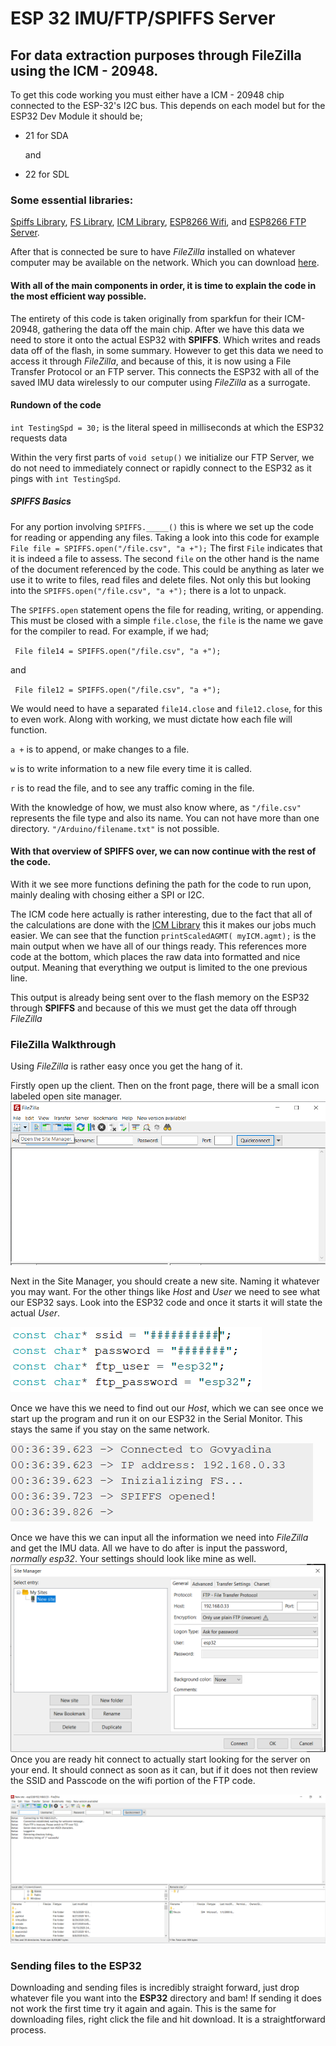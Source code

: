 # ESP 32 IMU/FTP/SPIFFS Server
## For data extraction purposes through FileZilla using the ICM - 20948.

To get this code working you must either have a ICM - 20948 chip connected to the ESP-32's I2C bus. This depends on each model but for the ESP32 Dev Module it should be; 
* 21 for SDA 

    and 

* 22 for SDL 

### Some essential libraries:
[Spiffs Library](https://github.com/pellepl/spiffs/blob/master/src/spiffs.h),
[FS Library](https://github.com/espressif/arduino-esp32/blob/master/libraries/FS/src/FS.h),
[ICM Library](https://github.com/sparkfun/SparkFun_ICM-20948_ArduinoLibrary/blob/master/src/ICM_20948.h),
[ESP8266 Wifi](https://github.com/esp8266/Arduino/blob/master/libraries/ESP8266WiFi/src/ESP8266WiFi.h), and 
[ESP8266 FTP Server](https://github.com/nailbuster/esp8266FTPServer/blob/master/ESP8266FtpServer.h).

After that is connected be sure to have *FileZilla* installed on whatever computer may be available on the network. Which you can download [here](https://filezilla-project.org/).

#### With all of the main components in order, it is time to explain the code in the most efficient way possible. 
The entirety of this code is taken originally from sparkfun for their ICM-20948, gathering the data off the main chip. After we have this data we need to store it onto the actual ESP32 with __SPIFFS__. Which writes and reads data off of the flash, in some summary. However to get this data we need to access it through _FileZilla_, and because of this, it is now using a File Transfer Protocol or an FTP server. 
This connects the ESP32 with all of the saved IMU data wirelessly to our computer using _FileZilla_ as a surrogate. 

#### Rundown of the code

``int TestingSpd = 30;`` is the literal speed in milliseconds at which the ESP32 requests data

Within the very first parts of ``void setup()`` we initialize our FTP Server, we do not need to immediately connect or rapidly connect to the ESP32 as it pings with ``int TestingSpd``. 

##### SPIFFS Basics

For any portion involving ``SPIFFS._____()`` this is where we set up the code for reading or appending any files. Taking a look into this code for example `` File file = SPIFFS.open("/file.csv", "a +");`` The first ``File`` indicates that it is indeed a file to assess. The second ``file`` on the other hand is the name of the document referenced by the code. This could be anything as later we use it to write to files, read files and delete files. Not only this but looking into the ``SPIFFS.open("/file.csv", "a +");`` there is a lot to unpack. 

The ``SPIFFS.open`` statement opens the file for reading, writing, or appending. This must be closed with a simple ``file.close``, the ``file`` is the name we gave for the compiler to read. For example, if we had; 

`` File file14 = SPIFFS.open("/file.csv", "a +");`` 

and 

`` File file12 = SPIFFS.open("/file.csv", "a +");``

We would need to have a separated ``file14.close`` and ``file12.close``, for this to even work. Along with working, we must dictate how each file will function. 

``a +`` is to append, or make changes to a file.


``w`` is to write information to a new file every time it is called.

``r`` is to read the file, and to see any traffic coming in the file.

With the knowledge of how, we must also know where, as ``"/file.csv"`` represents the file type and also its name. You can not have more than one directory. ``"/Arduino/filename.txt"`` is not possible. 

#### With that overview of __SPIFFS__ over, we can now continue with the rest of the code. 

With it we see more functions defining the path for the code to run upon, mainly dealing with chosing either a SPI or I2C.

The ICM code here actually is rather interesting, due to the fact that all of the calculations are done with the [ICM Library](https://github.com/sparkfun/SparkFun_ICM-20948_ArduinoLibrary/blob/master/src/ICM_20948.h) this it makes our jobs much easier. We can see that the function ``printScaledAGMT( myICM.agmt);`` is the main output when we have all of our things ready. This references more code at the bottom, which places the raw data into formatted and nice output. Meaning that everything we output is limited to the one previous line. 

This output is already being sent over to the flash memory on the ESP32 through __SPIFFS__ and because of this we must get the data off through *FileZilla*

### FileZilla Walkthrough

Using _FileZilla_ is rather easy once you get the hang of it. 

Firstly open up the client. Then on the front page, there will be a small icon labeled open site manager. 
![image1](https://raw.githubusercontent.com/Gdragos1217/IMUFTPSPIFFS/main/Images/1.PNG)

Next in the Site Manager, you should create a new site. Naming it whatever you may want. For the other things like _Host_ and _User_ we need to see what our ESP32 says. 
Look into the ESP32 code and once it starts it will state the actual _User_. 

![image2.5](https://raw.githubusercontent.com/Gdragos1217/IMUFTPSPIFFS/main/Images/2.5.PNG)

Once we have this we need to find out our _Host_, which we can see once we start up the program and run it on our ESP32 in the Serial Monitor. This stays the same if you stay on the same network.

![image2.75](https://raw.githubusercontent.com/Gdragos1217/IMUFTPSPIFFS/main/Images/2.75.PNG)

Once we have this we can input all the information we need into _FileZilla_ and get the IMU data. All we have to do after is input the password, _normally esp32_. Your settings should look like mine as well. ![image](/Images/2.png)
Once you are ready hit connect to actually start looking for the server on your end. It should connect as soon as it can, but if it does not then review the SSID and Passcode on the wifi portion of the FTP code. 


![image](https://raw.githubusercontent.com/Gdragos1217/IMUFTPSPIFFS/main/Images/3.PNG)

### Sending files to the ESP32
Downloading and sending files is incredibly straight forward, just drop whatever file you want into the __ESP32__ directory and bam! If sending it does not work the first time try it again and again. This is the same for downloading files, right click the file and hit download. It is a straightforward process.
